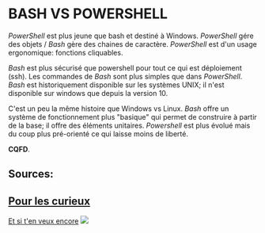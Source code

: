 # BASH VS POWERSHELL

*PowerShell* est plus jeune que bash et destiné à Windows.
*PowerShell* gére des objets / *Bash* gère des chaines de caractère.
*PowerShell* est d'un usage ergonomique: fonctions cliquables.

*Bash* est plus sécurisé que powershell pour tout ce qui est déploiement (ssh).
Les commandes de *Bash* sont plus simples que dans *PowerShell*.
*Bash* est historiquement disponible sur les systèmes UNIX; il n'est disponible sur windows que depuis la version 10.

C'est un peu la même histoire que Windows vs Linux.
*Bash* offre un système de fonctionnement plus "basique" qui permet de construire à partir de la base; il offre des éléments unitaires.
*Powershell* est plus évolué mais du coup plus pré-orienté ce qui laisse moins de liberté.

**CQFD**.

__Sources:__
---
[Pour les curieux](https://www.varonis.com/blog/the-difference-between-bash-and-powershell/)
---
[Et si t'en veux encore](https://www.educba.com/powershell-vs-bash/)
![](karine.png)